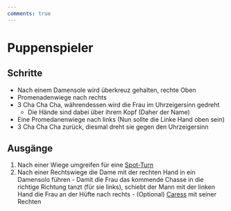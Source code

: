 ```yaml
---
comments: true
---
```

# Puppenspieler

## Schritte

-   Nach einem Damensole wird überkreuz gehalten, rechte Oben
-   Promenadenwiege nach rechts
-   3 Cha Cha Cha, währendessen wird die Frau im Uhrzeigersinn gedreht
    -   Die Hände sind dabei über ihrem Kopf (Daher der Name)
-   Eine Promedanenwiege nach links (Nun sollte die Linke Hand oben sein)
-   3 Cha Cha Cha zurück, diesmal dreht sie gegen den Uhrzeigersinn

## Ausgänge

1.   Nach einer Wiege umgreifen für eine [Spot-Turn](Spot-Turn.md)
2.   Nach einer Rechtswiege die Dame mit der rechten Hand in ein Damensolo führen
    -   Damit die Frau das kommende Chasse in die richtige Richtung tanzt (für sie links), schiebt der Mann mit der linken Hand die Frau an der Hüfte nach rechts
    -   (Optional) [Caress](Caress.md) mit seiner Rechten
